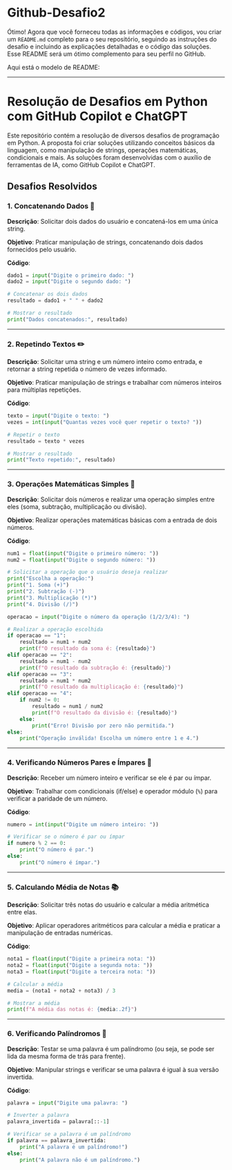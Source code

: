 # Github-Desafio2
Ótimo! Agora que você forneceu todas as informações e códigos, vou criar um `README.md` completo para o seu repositório, seguindo as instruções do desafio e incluindo as explicações detalhadas e o código das soluções. Esse README será um ótimo complemento para seu perfil no GitHub.

Aqui está o modelo de README:

---

# Resolução de Desafios em Python com GitHub Copilot e ChatGPT

Este repositório contém a resolução de diversos desafios de programação em Python. A proposta foi criar soluções utilizando conceitos básicos da linguagem, como manipulação de strings, operações matemáticas, condicionais e mais. As soluções foram desenvolvidas com o auxílio de ferramentas de IA, como GitHub Copilot e ChatGPT.

## Desafios Resolvidos

### 1. **Concatenando Dados 🐾**

**Descrição**: Solicitar dois dados do usuário e concatená-los em uma única string.

**Objetivo**: Praticar manipulação de strings, concatenando dois dados fornecidos pelo usuário.

**Código**:
```python
dado1 = input("Digite o primeiro dado: ")
dado2 = input("Digite o segundo dado: ")

# Concatenar os dois dados
resultado = dado1 + " " + dado2

# Mostrar o resultado
print("Dados concatenados:", resultado)
```

---

### 2. **Repetindo Textos ✏️**

**Descrição**: Solicitar uma string e um número inteiro como entrada, e retornar a string repetida o número de vezes informado.

**Objetivo**: Praticar manipulação de strings e trabalhar com números inteiros para múltiplas repetições.

**Código**:
```python
texto = input("Digite o texto: ")
vezes = int(input("Quantas vezes você quer repetir o texto? "))

# Repetir o texto
resultado = texto * vezes

# Mostrar o resultado
print("Texto repetido:", resultado)
```

---

### 3. **Operações Matemáticas Simples 📐**

**Descrição**: Solicitar dois números e realizar uma operação simples entre eles (soma, subtração, multiplicação ou divisão).

**Objetivo**: Realizar operações matemáticas básicas com a entrada de dois números.

**Código**:
```python
num1 = float(input("Digite o primeiro número: "))
num2 = float(input("Digite o segundo número: "))

# Solicitar a operação que o usuário deseja realizar
print("Escolha a operação:")
print("1. Soma (+)")
print("2. Subtração (-)")
print("3. Multiplicação (*)")
print("4. Divisão (/)")

operacao = input("Digite o número da operação (1/2/3/4): ")

# Realizar a operação escolhida
if operacao == "1":
    resultado = num1 + num2
    print(f"O resultado da soma é: {resultado}")
elif operacao == "2":
    resultado = num1 - num2
    print(f"O resultado da subtração é: {resultado}")
elif operacao == "3":
    resultado = num1 * num2
    print(f"O resultado da multiplicação é: {resultado}")
elif operacao == "4":
    if num2 != 0:
        resultado = num1 / num2
        print(f"O resultado da divisão é: {resultado}")
    else:
        print("Erro! Divisão por zero não permitida.")
else:
    print("Operação inválida! Escolha um número entre 1 e 4.")
```

---

### 4. **Verificando Números Pares e Ímpares 🧮**

**Descrição**: Receber um número inteiro e verificar se ele é par ou ímpar.

**Objetivo**: Trabalhar com condicionais (if/else) e operador módulo (`%`) para verificar a paridade de um número.

**Código**:
```python
numero = int(input("Digite um número inteiro: "))

# Verificar se o número é par ou ímpar
if numero % 2 == 0:
    print("O número é par.")
else:
    print("O número é ímpar.")
```

---

### 5. **Calculando Média de Notas 📚**

**Descrição**: Solicitar três notas do usuário e calcular a média aritmética entre elas.

**Objetivo**: Aplicar operadores aritméticos para calcular a média e praticar a manipulação de entradas numéricas.

**Código**:
```python
nota1 = float(input("Digite a primeira nota: "))
nota2 = float(input("Digite a segunda nota: "))
nota3 = float(input("Digite a terceira nota: "))

# Calcular a média
media = (nota1 + nota2 + nota3) / 3

# Mostrar a média
print(f"A média das notas é: {media:.2f}")
```

---

### 6. **Verificando Palíndromos 🔄**

**Descrição**: Testar se uma palavra é um palíndromo (ou seja, se pode ser lida da mesma forma de trás para frente).

**Objetivo**: Manipular strings e verificar se uma palavra é igual à sua versão invertida.

**Código**:
```python
palavra = input("Digite uma palavra: ")

# Inverter a palavra
palavra_invertida = palavra[::-1]

# Verificar se a palavra é um palíndromo
if palavra == palavra_invertida:
    print("A palavra é um palíndromo!")
else:
    print("A palavra não é um palíndromo.")
```
